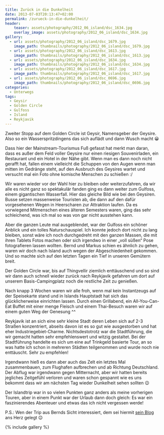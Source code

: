 ```yaml
---
title: Zurück in die Dunkelheit
date: 2013-07-03T20:13:47+02:00
permalink: /zurueck-in-die-dunkelheit/
header:
    teaser: assets/photography/2012_06_island/dsc_1634.jpg
    overlay_image: assets/photography/2012_06_island/dsc_1634.jpg
gallery:
  - url: assets/photography/2012_06_island/dsc_1679.jpg
    image_path: thumbnails/photography/2012_06_island/dsc_1679.jpg
  - url: assets/photography/2012_06_island/dsc_1613.jpg
    image_path: thumbnails/photography/2012_06_island/dsc_1613.jpg
  - url: assets/photography/2012_06_island/dsc_1634.jpg
    image_path: thumbnails/photography/2012_06_island/dsc_1634.jpg
  - url: assets/photography/2012_06_island/dsc_1617.jpg
    image_path: thumbnails/photography/2012_06_island/dsc_1617.jpg
  - url: assets/photography/2012_06_island/dsc_0696.jpg
    image_path: thumbnails/photography/2012_06_island/dsc_0696.jpg
categories:
  - Unterwegs
tags:
  - Geysir
  - Golden Circle
  - Gulfoss
  - Island
  - Reykjavik
---
```


Zweiter Stopp auf dem Golden Circle ist Geysir, Namensgeber der Geysire. Also so ein Wasserspritzdingens das sich auflädt und dann Wusch macht 😀

Dass hier der Mainstream-Tourismus Fuß gefasst hat merkt man daran, dass es außer dem Feld voller Geysire nur einen riesigen Souvenirladen, 
ein Restaurant und ein Hotel in der Nähe gibt. Wenn man es dann noch nicht gerafft hat, 
fallen einem vielleicht die Schuppen von den Augen wenn man mitten im Gedränge steht, auf den Ausbruch des Geysires wartet 
und versucht mal ein Foto ohne komische Menschen zu schießen :/

Wir waren wieder vor der Wahl hier zu bleiben oder weiterzufahren, da wir alle es nicht ganz so spektakulär fanden ging es dann weiter zum Gulfoss, 
einem gigantischen Wasserfall. Hier das gleiche Bild wie bei den Geysiren. Busse setzen massenweise Touristen ab, 
die dann auf den dafür vorgesehenen Wegen in Heerscharen zur Attraktion laufen. Da es vorwiegend Mitmenschen eines älteren Semesters waren, 
ging das sehr schleichend, was ich mal so was von gar nicht ausstehen kann.

Aber die ganzen Leute mal ausgeblendet, war der Gulfoss ein schöner Anblick und ein tolles Naturschauspiel. 
Ich konnte jedoch dort nicht zu lang bleiben, sonst wäre ich noch durchgedreht mit den ganzen Massen, 
die mit ihren Tablets Fotos machen oder sich irgendwo in einer „voll süßen“ Pose fotografieren lassen wollten. 
Bernd und Markus schien es ähnlich zu gehen, waren wir doch nach Island auch wegen der Abgeschiedenheit gekommen. 
Und so machte sich auf den letzten Tagen ein Tief in unseren Gemütern breit.

Der Golden Circle war, bis auf Thingvellir ziemlich enttäuschend und so sind wir dann auch schnell wieder zurück nach Reykjavik 
gefahren um dort auf unserem Basis-Campingplatz noch die restliche Zeit zu genießen.

Nach knapp 3 Wochen waren wir alle froh, wenn mal kein Instantzeugs auf der Speisekarte stand und in Islands Hauptstadt 
hat sich das glücklicherweise einrichten lassen. Durch einen Grillabend, ein All-You-Can-Eat Buffet mit einer menge Fleisch 
und einem Thai-Besuch waren wir auf einem guten Weg der Genesung ^^

Reykjavik ist an sich eine sehr kleine Stadt deren Leben sich auf 2-3 Straßen konzentriert, 
abseits davon ist es so gut wie ausgestorben und hat eher Industriegebiet-Charme. Nichtsdestotrotz war die Stadtführung, 
die wir gemacht hatten sehr empfehlenswert und witzig gestaltet. Bei der Stadtführung handelte es sich um eine auf Trinkgeld basierte Tour, 
an so was hatte ich schon in mehreren Städten teilgenommen und wurde noch nie enttäuscht. Sehr zu empfehlen!

Irgendwann hieß es dann aber auch das Zelt ein letztes Mal zusammenbauen, zum Flughafen aufbrechen und ab Richtung Deutschland. 
Der Abflug war irgendwann gegen Mitternacht, aber wir hatten bereits jegliches Zeitgefühl verloren und waren schon gespannt 
wie es uns bekommt dass wir am nächsten Tag wieder Dunkelheit sehen sollten 😉

Der Islandtrip war in so vielen Punkten ganz anders als meine vorherigen Touren, aber in einem Punkt war der Urlaub dann doch gleich: 
Es war ein faszinierendes Abenteuer und etwas das ich nicht vergessen werde!

P.S.: Wen der Trip aus Bernds Sicht interessiert, dem sei hiermit [sein Blog](http://berndhardiner.de/) ans Herz gelegt 😉

{% include gallery %}